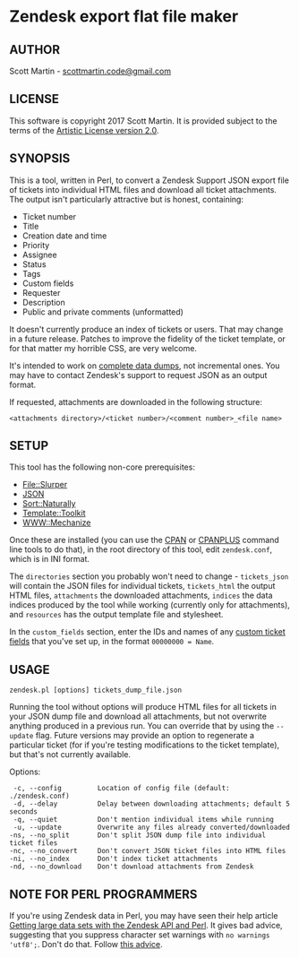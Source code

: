# Zendesk export flat file maker

## AUTHOR

Scott Martin - <scottmartin.code@gmail.com>

## LICENSE

This software is copyright 2017 Scott Martin. It is provided subject to the
terms of the [Artistic License version 2.0](http://www.perlfoundation.org/artistic_license_2_0/).

## SYNOPSIS

This is a tool, written in Perl, to convert a Zendesk Support JSON export file
of tickets into individual HTML files and download all ticket attachments. The
output isn't particularly attractive but is honest, containing:

- Ticket number
- Title
- Creation date and time
- Priority
- Assignee
- Status
- Tags
- Custom fields
- Requester
- Description
- Public and private comments (unformatted)

It doesn't currently produce an index of tickets or users. That may change in
a future release. Patches to improve the fidelity of the ticket template, or
for that matter my horrible CSS, are very welcome.

It's intended to work on [complete data dumps](https://support.zendesk.com/hc/en-us/articles/115006773728-What-is-the-recommended-method-to-regularly-export-Zendesk-Support-data-),
not incremental ones. You may have to contact Zendesk's support to request
JSON as an output format.

If requested, attachments are downloaded in the following structure:

`<attachments directory>/<ticket number>/<comment number>_<file name>`

## SETUP

This tool has the following non-core prerequisites:
- [File::Slurper](https://metacpan.org/pod/File::Slurper)
- [JSON](https://metacpan.org/pod/JSON)
- [Sort::Naturally](https://metacpan.org/pod/Sort::Naturally)
- [Template::Toolkit](https://metacpan.org/pod/Template::Toolkit)
- [WWW::Mechanize](https://metacpan.org/pod/WWW::Mechanize)

Once these are installed (you can use the [CPAN](https://metacpan.org/pod/CPAN)
or [CPANPLUS](https://metacpan.org/pod/CPANPLUS) command line tools to do
that), in the root directory of this tool, edit `zendesk.conf`, which is in
INI format.

The `directories` section you probably won't need to change - `tickets_json`
will contain the JSON files for individual tickets, `tickets_html` the output
HTML files, `attachments` the downloaded attachments, `indices` the data
indices produced by the tool while working (currently only for attachments),
and `resources` has the output template file and stylesheet.

In the `custom_fields` section, enter the IDs and names of any [custom ticket
fields](https://support.zendesk.com/hc/en-us/articles/203661496-Adding-custom-fields-to-your-tickets-and-support-request-forms)
that you've set up, in the format `00000000 = Name`.

## USAGE

`zendesk.pl [options] tickets_dump_file.json`

Running the tool without options will produce HTML files for all tickets in
your JSON dump file and download all attachments, but not overwrite anything
produced in a previous run. You can override that by using the `--update`
flag. Future versions may provide an option to regenerate a particular ticket
(for if you're testing modifications to the ticket template), but that's not
currently available.

Options:
```
 -c, --config         Location of config file (default: ./zendesk.conf)
 -d, --delay          Delay between downloading attachments; default 5 seconds
 -q, --quiet          Don't mention individual items while running
 -u, --update         Overwrite any files already converted/downloaded
-ns, --no_split       Don't split JSON dump file into individual ticket files
-nc, --no_convert     Don't convert JSON ticket files into HTML files
-ni, --no_index       Don't index ticket attachments
-nd, --no_download    Don't download attachments from Zendesk
```

## NOTE FOR PERL PROGRAMMERS

If you're using Zendesk data in Perl, you may have seen their help article
[Getting large data sets with the Zendesk API and Perl](https://help.zendesk.com/hc/en-us/articles/229137047-Getting-large-data-sets-with-the-Zendesk-API-and-Perl). It
gives bad advice, suggesting that you suppress character set warnings with
`no warnings 'utf8';`. Don't do that. Follow [this advice](https://stackoverflow.com/a/6221297/3358139).